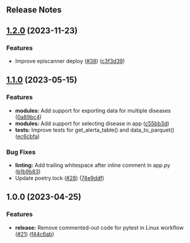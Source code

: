 Release Notes
---

## [1.2.0](https://github.com/AlertaDengue/epi-scanner/compare/1.1.0...1.2.0) (2023-11-23)


### Features

* Improve episcanner deploy ([#38](https://github.com/AlertaDengue/epi-scanner/issues/38)) ([c3f3d39](https://github.com/AlertaDengue/epi-scanner/commit/c3f3d3960166102096ba300d474dec4772913919))

## [1.1.0](https://github.com/AlertaDengue/epi-scanner/compare/1.0.0...1.1.0) (2023-05-15)


### Features

* **modules:** Add support for exporting data for multiple diseases ([0a89bc4](https://github.com/AlertaDengue/epi-scanner/commit/0a89bc4e0a8842c5da5498eb850a09063e2fc202))
* **modules:** Add support for selecting disease in app ([c55bb3d](https://github.com/AlertaDengue/epi-scanner/commit/c55bb3d5e479cb42352202c4ebea414a7212390b))
* **tests:** Improve tests for get_alerta_table() and data_to_parquet() ([ec6cbfa](https://github.com/AlertaDengue/epi-scanner/commit/ec6cbfafea2e586f5c6759a168e1edeb3fd5cf64))


### Bug Fixes

* **linting:** Add trailing whitespace after inline comment in app.py ([b1b9b83](https://github.com/AlertaDengue/epi-scanner/commit/b1b9b83de68209f11bd50e3b0f7a2cfe423d2ea4))
* Update poetry.lock ([#28](https://github.com/AlertaDengue/epi-scanner/issues/28)) ([74e9ddf](https://github.com/AlertaDengue/epi-scanner/commit/74e9ddf0828bd101bb44aa35991db75c855665be))

## 1.0.0 (2023-04-25)


### Features

* **release:** Remove commented-out code for pytest in Linux workflow ([#21](https://github.com/AlertaDengue/epi-scanner/issues/21)) ([f44c6ab](https://github.com/AlertaDengue/epi-scanner/commit/f44c6ab6a9b71d0cdc0c4c915b6a9bac2f2a0872))
